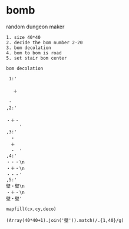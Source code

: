 # bomb
random dungeon maker

```
1. size 40*40
2. decide the bom number 2-20
3. bom decolation
4. bom to bom is road
5. set stair bom center 
```
```
bom decolation

 1:'
 　　　
 　＋　
 　　
 '
,2:'
　　　
・＋・
　　　'
,3:'
　・　
　＋　
　・　'
,4:'
・・・\n
・＋・\n
・・・'
,5:'
壁・壁\n
・＋・\n
壁・壁'
```
```
mapfill(cx,cy,deco)
```
```
(Array(40*40+1).join('壁')).match(/.{1,40}/g)
```
